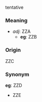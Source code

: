 tentative
### Meaning
+ _adj_: ZZA
    + __eg__: ZZB

### Origin

ZZC

### Synonym

__eg__: ZZD

+ ZZE



